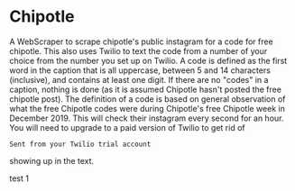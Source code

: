 # Chipotle
A WebScraper to scrape chipotle's public instagram for a code for free chipotle. This also uses Twilio to
text the code from a number of your choice from the number you set up on Twilio. A code is defined as
the first word in the caption that is all uppercase, between 5 and 14 characters (inclusive), and contains at least
one digit. If there are no "codes" in a caption, nothing is done (as it is assumed Chipotle hasn't posted the
free chipotle post). The definition of a code is based on general observation of what the free Chipotle codes
were during Chipotle's free Chipotle week in December 2019. This will check their instagram every second for an hour.
You will need to upgrade to a paid version of Twilio to get rid of

`Sent from your Twilio trial account`

showing up in the text.

test 1 
